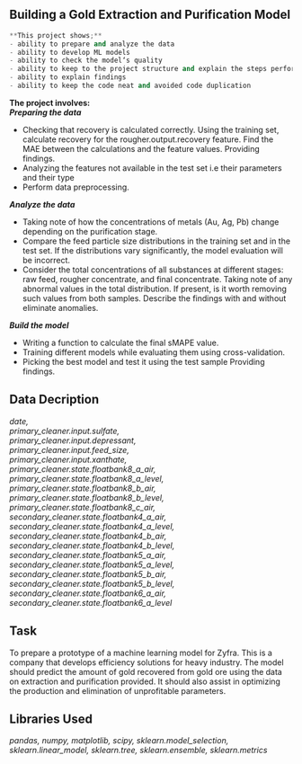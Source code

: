 ## Building a Gold Extraction and Purification Model


```python
**This project shows;**
- ability to prepare and analyze the data
- ability to develop ML models
- ability to check the model‘s quality
- ability to keep to the project structure and explain the steps performed
- ability to explain findings
- ability to keep the code neat and avoided code duplication
```

**The project involves:**\
***Preparing the data***
- Checking that recovery is calculated correctly. Using the training set, calculate recovery for the rougher.output.recovery feature. Find the MAE between the calculations and the feature values. Providing findings.
- Analyzing the features not available in the test set i.e their parameters and their type
- Perform data preprocessing.

***Analyze the data***
- Taking note of how the concentrations of metals (Au, Ag, Pb) change depending on the purification stage.
- Compare the feed particle size distributions in the training set and in the test set. If the distributions vary significantly, the model evaluation will be incorrect.
- Consider the total concentrations of all substances at different stages: raw feed, rougher concentrate, and final concentrate. Taking note of any abnormal values in the total distribution. If present, is it worth removing such values from both samples. Describe the findings with and without eliminate anomalies.

***Build the model***
- Writing a function to calculate the final sMAPE value.
- Training different models while evaluating them using cross-validation. 
- Picking the best model and test it using the test sample Providing findings.

## Data Decription
*date,* \
*primary_cleaner.input.sulfate,* \
*primary_cleaner.input.depressant,* \
*primary_cleaner.input.feed_size,* \
*primary_cleaner.input.xanthate,* \
*primary_cleaner.state.floatbank8_a_air,* \
*primary_cleaner.state.floatbank8_a_level,* \
*primary_cleaner.state.floatbank8_b_air,* \
*primary_cleaner.state.floatbank8_b_level,* \
*primary_cleaner.state.floatbank8_c_air,* \
*secondary_cleaner.state.floatbank4_a_air,* \
*secondary_cleaner.state.floatbank4_a_level,* \
*secondary_cleaner.state.floatbank4_b_air,* \
*secondary_cleaner.state.floatbank4_b_level,* \
*secondary_cleaner.state.floatbank5_a_air,* \
*secondary_cleaner.state.floatbank5_a_level,* \
*secondary_cleaner.state.floatbank5_b_air,* \
*secondary_cleaner.state.floatbank5_b_level,* \
*secondary_cleaner.state.floatbank6_a_air,* \
*secondary_cleaner.state.floatbank6_a_level*

## Task
To prepare a prototype of a machine learning model for Zyfra. This is a company that develops efficiency solutions for heavy industry.
The model should predict the amount of gold recovered from gold ore using the data on extraction and purification provided.
It should also assist in optimizing the production and elimination of unprofitable parameters.

## Libraries Used
_pandas, numpy, matplotlib, scipy, sklearn.model_selection, sklearn.linear_model, sklearn.tree, sklearn.ensemble, sklearn.metrics_
